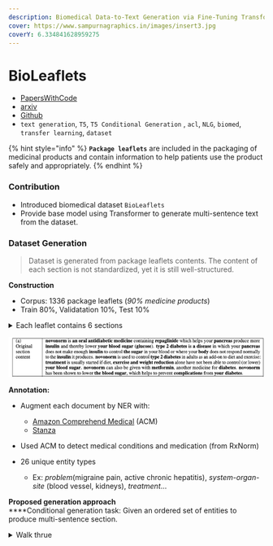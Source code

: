 ```yaml
---
description: Biomedical Data-to-Text Generation via Fine-Tuning Transformers
cover: https://www.sampurnagraphics.in/images/insert3.jpg
coverY: 6.334841628959275
---
```


# BioLeaflets

* [PapersWithCode](https://paperswithcode.com/paper/biomedical-data-to-text-generation-via-fine)
* [arxiv](https://arxiv.org/pdf/2109.01518v1.pdf)
* [Github](https://github.com/bayer-science-for-a-better-life/data2text-bioleaflets)
* `text generation`, `T5`, `T5 Conditional Generation` , `acl`, `NLG`, `biomed`, `transfer learning`, `dataset`

{% hint style="info" %}
**`Package leaflets`** are included in the packaging of medicinal products and contain information to help patients use the product safely and appropriately.&#x20;
{% endhint %}

### Contribution

* Introduced biomedical dataset `BioLeaflets`
* Provide base model using Transformer to generate multi-sentence text from the dataset.

### Dataset Generation

> Dataset is generated from package leaflets contents. The content of each section is not standardized, yet it is still well-structured.

**Construction**

* Corpus: 1336 package leaflets (_90% medicine products_)
* Train 80%, Validatation 10%, Test 10%

<details>

<summary>Each leaflet contains 6 sections</summary>

1. What the product is and what it is used for
2. What you need to know before you take the product
3. How to take the product
4. Possible side effects
5. How to store the product
6. Content of the pack and other information

</details>

![Original Section content](<../../.gitbook/assets/Screen Shot 2022-05-30 at 12.38.png>)

**Annotation:**

* Augment each document by NER with:
  * [Amazon Comprehend Medical](https://aws.amazon.com/comprehend/medical/) (ACM)
  * [Stanza](https://stanfordnlp.github.io/stanza/)
* Used ACM to detect medical conditions and medication (from RxNorm)
*   26 unique entity types

    * Ex: _problem_(migraine pain, active chronic hepatitis), _system-organ-site_ (blood vessel, kidneys), _treatment_...



**Proposed generation approach**\
****Conditional generation task: Given an ordered set of entities to produce multi-sentence section.



<details>

<summary>Walk thrue</summary>

## Dataset Generation



</details>
